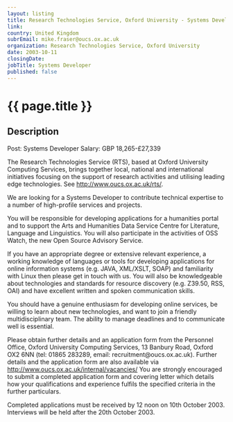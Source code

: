 ```yaml
---
layout: listing
title: Research Technologies Service, Oxford University - Systems Developer
link:
country: United Kingdom
subrEmail: mike.fraser@oucs.ox.ac.uk
organization: Research Technologies Service, Oxford University 
date: 2003-10-11
closingDate: 
jobTitle: Systems Developer
published: false
---
```



# {{ page.title }}

## Description



<p>Post: Systems Developer
Salary: GBP 18,265-£27,339</p>

<p>The Research Technologies Service (RTS), based at Oxford University
Computing Services, brings together local, national and international
initiatives focusing on the support of research activities and utilising
leading edge technologies. See <a href="http://www.oucs.ox.ac.uk/rts/">http://www.oucs.ox.ac.uk/rts/</a>.</p>

<p>We are looking for a Systems Developer to contribute technical expertise
to a number of high-profile services and projects.</p>

<p>You will be responsible for developing applications for a humanities
portal and to support the Arts and Humanities Data Service Centre for
Literature, Language and Linguistics. You will also participate in the
activities of OSS Watch, the new Open Source Advisory Service.</p>

<p>If you have an appropriate degree or extensive relevant experience, a
working knowledge of languages or tools for developing applications for
online information systems (e.g. JAVA, XML/XSLT, SOAP) and familiarity
with Linux then please get in touch with us. You will also be
knowledgeable about technologies and standards for resource discovery
(e.g. Z39.50, RSS, OAI) and have excellent written and spoken
communication skills.</p>

<p>You should have a genuine enthusiasm for developing online services, be
willing to learn about new technologies, and want to join a friendly
multidisciplinary team. The ability to manage deadlines and to communicate
well is essential.</p>

<p>Please obtain further details and an application form from the Personnel
Office, Oxford University Computing Services, 13 Banbury Road, Oxford OX2
6NN (tel: 01865 283289, email: recruitment@oucs.ox.ac.uk). Further details
and the application form are also available via
<a href="http://www.oucs.ox.ac.uk/internal/vacancies/">http://www.oucs.ox.ac.uk/internal/vacancies/</a> You are strongly encouraged
to submit a completed application form and covering letter which details
how your qualifications and experience fulfils the specified criteria in
the further particulars.</p>

<P>Completed applications must be received by 12 noon on 10th October 2003.
Interviews will be held after the 20th October 2003.

</p>
